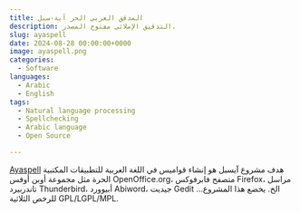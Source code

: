 ```yaml
---
title: المدقق العربي الحر آية-سبل
description: التدقيق الإملائي مفتوح المصدر.
slug: ayaspell
date: 2024-08-28 00:00:00+0000
image: ayaspell.png
categories:
  - Software
languages:
  - Arabic
  - English
tags:
  - Natural language processing
  - Spellchecking
  - Arabic language
  - Open Source

---
```


[Ayaspell](https://github.com/linuxscout/ayaspell) هدف مشروع آيسبل هو إنشاء قواميس في اللغة العربية للتطبيقات المكتبية الحرة مثل مجموعة أوبن أوفس OpenOffice.org، متصفح فابرفوكس Firefox، مراسل تاندربيرد Thunderbird، أبيوورد Abiword، جيديت Gedit ...الخ. يخضع هذا المشروع للرخص الثلاثية GPL/LGPL/MPL. 
